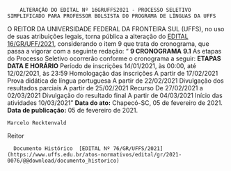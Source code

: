         ALTERAÇÃO DO EDITAL Nº 16GRUFFS2021 - PROCESSO SELETIVO SIMPLIFICADO PARA PROFESSOR BOLSISTA DO PROGRAMA DE LÍNGUAS DA UFFS  

 O REITOR DA UNIVERSIDADE FEDERAL DA FRONTEIRA SUL (UFFS), no uso de suas atribuições legais, torna pública a alteração do [EDITAL 16/GR/UFF/2021](https://www.google.com.br/search?q=Edital+16/GR/UFF/2021#spf=1612533284822), considerando o item 9 que trata do cronograma, que passa a vigorar com a seguinte redação: “ **9 CRONOGRAMA** **9.1**  As etapas do Processo Seletivo ocorrerão conforme o cronograma a seguir:     **ETAPAS**   **DATA E HORÁRIO**     Período de inscrições   14/01/2021, às 00:00, até 12/02/2021, às 23:59     Homologação das inscrições   A partir de 17/02/2021     Prova didática de língua portuguesa   A partir de 22/02/2021     Divulgação dos resultados parciais   A partir de 25/02/2021     Recurso   De 27/02/2021 a 02/03/2021     Divulgação do resultado final   A partir de 04/03/2021     Início das atividades   10/03/2021”            **Data do ato:** Chapecó-SC, 05 de fevereiro de 2021.   
 **Data de publicação:**  05 de fevereiro de 2021. 

    Marcelo Recktenvald   
 Reitor 

      Documento Histórico  [EDITAL Nº 76/GR/UFFS/2021](https://www.uffs.edu.br/atos-normativos/edital/gr/2021-0076/@@download/documento_historico)     
      